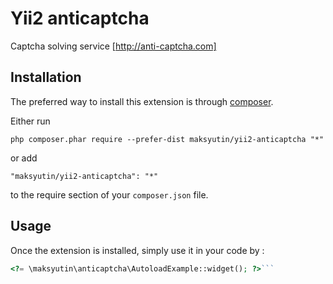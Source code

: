 Yii2 anticaptcha
================
Captcha solving service [http://anti-captcha.com]

Installation
------------

The preferred way to install this extension is through [composer](http://getcomposer.org/download/).

Either run

```
php composer.phar require --prefer-dist maksyutin/yii2-anticaptcha "*"
```

or add

```
"maksyutin/yii2-anticaptcha": "*"
```

to the require section of your `composer.json` file.


Usage
-----

Once the extension is installed, simply use it in your code by  :

```php
<?= \maksyutin\anticaptcha\AutoloadExample::widget(); ?>```
